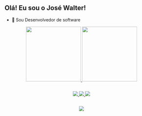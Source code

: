 ## Olá! Eu sou o José Walter!

- 🔭 Sou Desenvolvedor de software
<div align="center">
  <a href="https://github.com/josemachado02">
    <img height="180em" src="https://github-readme-stats.vercel.app/api?username=josemachado02&show_icons=true&theme=merko&include_all_commits=true&count_private=true&cache_seconds=1800"/>
    <img height="180em" src="https://github-readme-stats.vercel.app/api/top-langs/?username=josemachado02&layout=compact&langs_count=7&theme=merko&cache_seconds=1800"/>
  </a>
</div>

##

<div align="center">
  <a href="https://www.instagram.com/josee_walter" target="_blank">
    <img src="https://img.shields.io/badge/-Instagram-%23E4405F?style=for-the-badge&logo=instagram&logoColor=white" target="_blank">
  </a>
  <a href="mailto:josew3583@gmail.com" target="_blank">
    <img src="https://img.shields.io/badge/-Gmail-%23333?style=for-the-badge&logo=gmail&logoColor=white" target="_blank">
  </a>
  <a href="https://www.linkedin.com/in/jos%C3%A9-walter-08982021a" target="_blank">
    <img src="https://img.shields.io/badge/-LinkedIn-%230077B5?style=for-the-badge&logo=linkedin&logoColor=white" target="_blank">
  </a>
</div>

##

<div align="center">
  <img src="https://github.com/josemachado02/josemachado02/blob/output/github-contribution-grid-snake.svg" />
</div>




